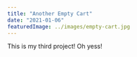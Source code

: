 ```yaml
---
title: "Another Empty Cart"
date: "2021-01-06"
featuredImage: ../images/empty-cart.jpg
---
```


This is my third project! Oh yess!